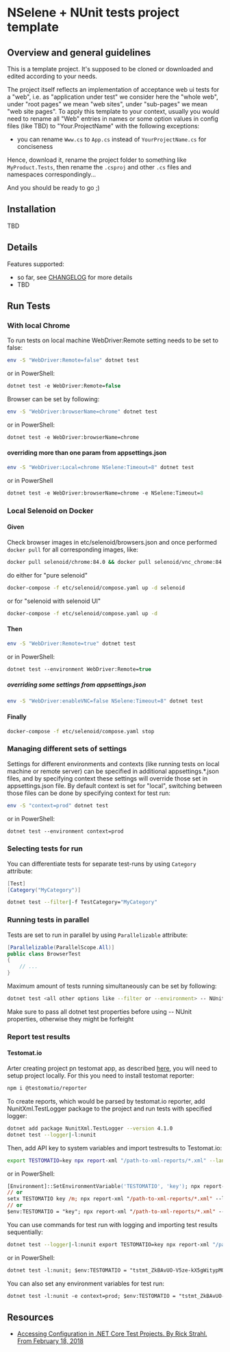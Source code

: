# NSelene + NUnit tests project template

## Overview and general guidelines

This is a template project. It's supposed to be cloned or downloaded and edited according to your needs.

The project itself reflects an implementation of acceptance web ui tests for a "web", i.e. as "application under test" we consider here the "whole web", under "root pages" we mean "web sites", under "sub-pages" we mean "web site pages". To apply this template to your context, usually you would need to rename all "Web" entries in names or some option values in config files (like TBD) to "Your.ProjectName" with the following exceptions:

- you can rename `Www.cs` to `App.cs` instead of `YourProjectName.cs` for conciseness

Hence, download it, rename the project folder to something like ``MyProduct.Tests``, then rename the `.csproj` and other `.cs` files and namespaces correspondingly...

And you should be ready to go ;)

## Installation

TBD

## Details

Features supported:
- so far, see [CHANGELOG](https://github.com/yashaka/Web.Tests.Net/blob/master/CHANGELOG.md) for more details
- TBD

## Run Tests

### With local Chrome

To run tests on local machine WebDriver:Remote setting needs to be set to false:

```bash
env -S "WebDriver:Remote=false" dotnet test
```

or in PowerShell:

```ps
dotnet test -e WebDriver:Remote=false
```

Browser can be set by following:

```bash
env -S "WebDriver:browserName=chrome" dotnet test
```

or in PowerShell:

```ps
dotnet test -e WebDriver:browserName=chrome
```

#### overriding more than one param from appsettings.json

```bash
env -S "WebDriver:Local=chrome NSelene:Timeout=8" dotnet test
```

or in PowerShell

```ps
dotnet test -e WebDriver:browserName=chrome -e NSelene:Timeout=8
```

### Local Selenoid on Docker

#### Given

Check browser images in etc/selenoid/browsers.json and once performed `docker pull` for all corresponding images, like: 

```bash
docker pull selenoid/chrome:84.0 && docker pull selenoid/vnc_chrome:84.0
```

do either for "pure selenoid"

```bash
docker-compose -f etc/selenoid/compose.yaml up -d selenoid
```

or for "selenoid with selenoid UI"

```bash
docker-compose -f etc/selenoid/compose.yaml up -d
```

#### Then

```bash
env -S "WebDriver:Remote=true" dotnet test
```

or in PowerShell:

```ps
dotnet test --environment WebDriver:Remote=true
```

##### overriding some settings from appsettings.json

```bash
env -S "WebDriver:enableVNC=false NSelene:Timeout=8" dotnet test
```

#### Finally

```bash
docker-compose -f etc/selenoid/compose.yaml stop
```


### Managing different sets of settings

Settings for different environments and contexts (like running tests on local machine or remote server) can be specified in additional appsettings.*.json files, and by specifying context these settings will override those set in appsettings.json file. By default context is set for "local", switching between those files can be done by specifying context for test run:

```bash
env -S "context=prod" dotnet test
```

or in PowerShell:

```ps
dotnet test --environment context=prod
```

### Selecting tests for run

You can differentiate tests for separate test-runs by using `Category` attribute:

```cs
[Test]
[Category("MyCategory")]
```

```bash
dotnet test --filter|-f TestCategory="MyCategory"
```

### Running tests in parallel

Tests are set to run in parallel by using `Parallelizable` attribute:

```cs
[Parallelizable(ParallelScope.All)]
public class BrowserTest
{
    // ...
}
```

Maximum amount of tests running simultaneously can be set by following:

```bash
dotnet test <all other options like --filter or --environment> -- NUnit.NumberOfTestWorkers=<number>
```

Make sure to pass all dotnet test properties before using -- NUnit properties, otherwise they might be forfeight

### Report test results

#### Testomat.io

Arter creating project pn testomat app, as described [here](https://docs.testomat.io/getting-started/start-from-scratch/), you will need to setup project locally. For this you need to install testomat reporter:

```bash
npm i @testomatio/reporter
```

To create reports, which would be parsed by testomat.io reporter, add NunitXml.TestLogger package to the project and run tests with specified logger:

```bash
dotnet add package NunitXml.TestLogger --version 4.1.0
dotnet test --logger|-l:nunit
```

Then, add API key to system variables and import testresults to Testomat.io:

```bash
export TESTOMATIO=key npx report-xml "/path-to-xml-reports/*.xml" --lang="c# 
```

or in PowerShell:

```ps
[Environment]::SetEnvironmentVariable('TESTOMATIO', 'key'); npx report-xml "/path-to-xml-reports/*.xml"  --lang="c#
// or
setx TESTOMATIO key /m; npx report-xml "/path-to-xml-reports/*.xml" --lang="c#
// or
$env:TESTOMATIO = "key"; npx report-xml "/path-to-xml-reports/*.xml" --lang="c#
```

You can use commands for test run with logging and importing test results sequentially:

```bash
dotnet test --logger|-l:nunit export TESTOMATIO=key npx report-xml "/path-to-xml-reports/*.xml" --lang="c#
```

or in PowerShell:

```ps
dotnet test -l:nunit; $env:TESTOMATIO = "tstmt_ZkBAvUO-V5ze-kX5gWitypM0qVqEgrcfDA1733908621"; npx report-xml "/path-to-xml-reports/**.xml" --lang="c#"
```

You can also set any environment variables for test run:

```ps
dotnet test -l:nunit -e context=prod; $env:TESTOMATIO = "tstmt_ZkBAvUO-V5ze-kX5gWitypM0qVqEgrcfDA1733908621"; npx report-xml "/path-to-xml-reports/**.xml" --lang="c#"
```


## Resources

* [Accessing Configuration in .NET Core Test Projects. By Rick Strahl. From February 18, 2018](https://weblog.west-wind.com/posts/2018/Feb/18/Accessing-Configuration-in-NET-Core-Test-Projects)